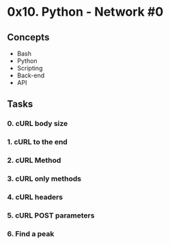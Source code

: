 # 0x10. Python - Network #0

## Concepts
- Bash
- Python
- Scripting
- Back-end
- API

## Tasks

### 0. cURL body size

### 1. cURL to the end

### 2. cURL Method

### 3. cURL only methods

### 4. cURL headers

### 5. cURL POST parameters

### 6. Find a peak
